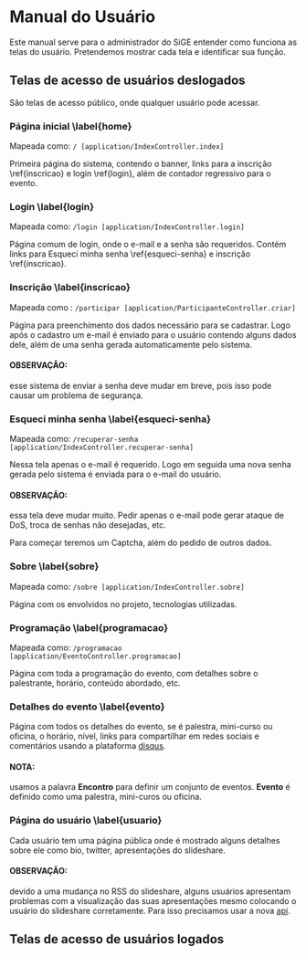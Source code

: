 # Manual do Usuário

Este manual serve para o administrador do SiGE entender como funciona as telas do usuário.
Pretendemos mostrar cada tela e identificar sua função.

## Telas de acesso de usuários deslogados

São telas de acesso público, onde qualquer usuário pode acessar.

### Página inicial \label{home}

Mapeada como: `/ [application/IndexController.index]`

Primeira página do sistema, contendo o banner, links para a inscrição \ref{inscricao}
e login \ref{login}, além de contador regressivo para o evento.

### Login \label{login}

Mapeada como: `/login [application/IndexController.login]`

Página comum de login, onde o e-mail e a senha são requeridos. Contém links para
Esqueci minha senha \ref{esqueci-senha} e inscrição \ref{inscricao}.

### Inscrição \label{inscricao}

Mapeada como : `/participar [application/ParticipanteController.criar]`

Página para preenchimento dos dados necessário para se cadastrar. Logo após o cadastro
um e-mail é enviado para o usuário contendo alguns dados dele, além de uma senha gerada
automaticamente pelo sistema.

#### OBSERVAÇÃO:

esse sistema de enviar a senha deve mudar em breve, pois isso pode causar um
problema de segurança.

### Esqueci minha senha \label{esqueci-senha}

Mapeada como: `/recuperar-senha [application/IndexController.recuperar-senha]`

Nessa tela apenas o e-mail é requerido. Logo em seguida uma nova senha gerada
pelo sistema é enviada para o e-mail do usuário.

#### OBSERVAÇÃO:

essa tela deve mudar muito. Pedir apenas o e-mail pode gerar ataque de DoS,
troca de senhas não desejadas, etc.

Para começar teremos um Captcha, além do pedido de outros dados.

### Sobre \label{sobre}

Mapeada como: `/sobre [application/IndexController.sobre]`

Página com os envolvidos no projeto, tecnologias utilizadas.

### Programação \label{programacao}

Mapeada como: `/programacao [application/EventoController.programacao]`

Página com toda a programação do evento, com detalhes sobre o palestrante,
horário, conteúdo abordado, etc.

### Detalhes do evento \label{evento}

Página com todos os detalhes do evento, se é palestra, mini-curso ou
oficina, o horário, nível, links para compartilhar em redes sociais
e comentários usando a plataforma [disqus](http://disqus.com/).

#### NOTA:

usamos a palavra **Encontro** para definir um conjunto de eventos. **Evento**
é definido como uma palestra, mini-curos ou oficina.

### Página do usuário \label{usuario}

Cada usuário tem uma página pública onde é mostrado alguns detalhes sobre ele
como bio, twitter, apresentações do slideshare.

#### OBSERVAÇÃO:

devido a uma mudança no RSS do slideshare, alguns usuários apresentam problemas
com a visualização das suas apresentações mesmo colocando o usuário do slideshare
corretamente. Para isso precisamos usar a nova [api](http://apiexplorer.slideshare.net/).

## Telas de acesso de usuários logados